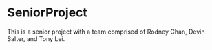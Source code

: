 # SeniorProject
This is a senior project with a team comprised of Rodney Chan, Devin Salter, and Tony Lei.
